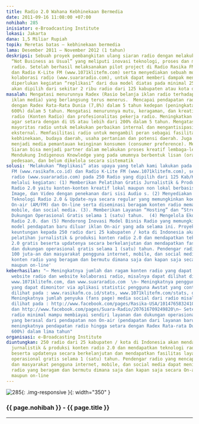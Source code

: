 ```yaml
---
title: Radio 2.0 Wahana Kebhinekaan Bermedia
date: 2011-09-16 11:08:00 +07:00
nohibah: 285
inisiator: e-Broadcasting Institute
lokasi: Jakarta
dana: 1,5 Miliar Rupiah
topik: Meretas batas – kebhinekaan bermedia
lama: Desember 2011 – November 2012 (1 tahun)
deskripsi: Sebuah proyek pembangkitan ulang siaran radio dengan melakukan tindakan
  “Not Business as Usual” yang meliputi inovasi teknologi, proses dan model bisnis
  radio. Setelah berhasil melaksanakan pilot project di Radio Rasika FM (www.rasikafm.co.id)
  dan Radio K-Lite FM (www.1071klitefm.com) serta menyediakan sebuah model ekosistem
  kolaborasi radio (www.suararadio.com), untuk dapat memberi dampak menggerakkan perubahan
  diperlukan kegiatan “replikasi” dari dua model diatas pada minimal 250 radio yang
  akan dipilih dari sekitar 2 ribu radio dari 125 kabupaten atau kota di Indonesia
masalah: Mengatasi menurunnya Radex (Rasio belanja iklan radio terhadap total belanja
  iklan media) yang berlangsung terus menerus.  Mencapai pendapatan radio agar setara
  dengan Radex Rata-Rata Dunia (7,8%) dalam 5 tahun kedepan (peningkatan pendapatan
  600%) dalam 5 tahun. Mengatasi menurunnya mutu, keragaman, dan kreatifitas  siaran
  radio (Konten Radio) dan profesionalitas pekerja radio. Meningkatkan penetrasi radio
  agar setara dengan di US atau lebih dari 200% dalam 5 tahun. Mengatasi ketidakberdayaan
  mayoritas radio untuk melakukan perbaikan internal dan mengantisipasi berbagai perubahan
  eksternal. Memfasilitasi radio untuk mengambil peran sebagai fasilitator dan promotor
  kebhinekaan, budaya daerah, usaha pertanian dan potensi daerah. Juga bisa untuk
  menjadi media pemantauan keinginan konsumen (consumer preference). Membantu Radio
  Siaran bisa menjadi partner dalam melakukan proses kreatif lembaga-lembaga budaya.
  Mendukung Indigenous Knowledge yang pada umumnya berbentuk lisan (oral) dan berbasis
  pedesaan, dan belum dikelola secara sistematik
solusi: 'Melakukan “Replikasi” atas upaya yang telah kami lakukan pada Radio Rasika
  FM (www.rasikafm.co.id) dan Radio K-Lite FM (www.1071klitefm.com), serta model kolaborasi
  radio (www.suararadio.com) pada 250 Radio yang dipilih dari 125 Kab/Kota di Indonesia
  melalui kegiatan: (1) Memberikan Pelatihan Gratis Jurnalistik & Produksi Konten
  Radio 2.0 yaitu konten-konten kreatif lokal maupun non lokal berbasis Audio, Text,
  Image, dan Video dengan penekanan dari sisi Audio s. (2) Menyediakan Secara Gratis
  Teknologi Radio 2.0 & Update-nya secara regular yang memungkinkan koeksistensi siaran
  On-air (AM/FM) dan On-line serta diseminasi beragam konten radio memanfaatkan internet,
  mobile, dan social media. (3). Memberikan Layanan “Hosting” dan “Streaming Server”  serta
  Dukungan Operasional Gratis selama 1 (satu) tahun.  (4) Mengelola Ekosistem Kolaborasi
  Radio 2.0. dan (5) Mendorong Inovasi Model Bisnis Radio yang memungkinkan timbulnya
  model pendapatan baru diluar iklan On-air yang ada selama ini. Proyek ini akan memberi
  keuntungan kepada 250 radio dari 25 kabupaten / kota di Indonesia akan mendapatkan
  pelatihan jurnalistik & produksi konten radio 2.0 dan mendapatkan teknologi radio
  2.0 gratis beserta updatenya secara berkelanjutan dan mendapatkan fasilitas layanan
  dan dukungan operasional gratis selama 1 (satu) tahun. Pendengar radio yang mencapai
  100 juta-an dan masyarakat pengguna internet, mobile, dan social media dapat menikmati
  konten radio yang beragam dan bermutu dimana saja dan kapan saja secara On-air (AM/FM)
  maupun on-line'
keberhasilan: "– Meningkatnya jumlah dan ragam konten radio yang dapat dimonitor via
  website radio dan website kolaborasi radio, misalnya dapat dilihat di : www.rasikafm.co.id,
  www.1071klitefm.com, dan www.suararadio.com  \n– Meningkatnya pengguna konten radio
  yang dapat dimonitor via aplikasi statistic pengguna Awstat yang contohnya dapat
  dilihat pada : www.rasikafm.co.id/stats, www.1071klitefm.com/stats, dan www.suararadio.com/stats\n–
  Meningkatnya jumlah penyuka (fans page) media social dari radio misal yang dapat
  dilihat pada : http://www.facebook.com/pages/Rasika-USA/101476583241077, http://www.facebook.com/pages/RADIO-K-LITE-1071-FM-BANDUNG/46456014906,
  dan http://www.facebook.com/pages/Suara-Radio/207616709249820\n– Setelah tahun pertama
  radio minimal mampu membiayai sendiri layanan dan dukungan operasional radio 2.0
  yang berasal dari pendapatan non On-air (pendapatan dari layanan barunya) dan selanjutnya
  meningkatnya pendapatan radio hingga setara dengan Radex Rata-rata Dunia (meningkat
  600%) dalam lima tahun"
organisasi: e-Broadcasting Institute
diuntungkan: 250 radio dari 25 kabupaten / kota di Indonesia akan mendapatkan pelatihan
  jurnalistik & produksi konten radio 2.0 dan mendapatkan teknologi radio 2.0 gratis
  beserta updatenya secara berkelanjutan dan mendapatkan fasilitas layanan dan dukungan
  operasional gratis selama 1 (satu) tahun. Pendengar radio yang mencapai 100 juta-an
  dan masyarakat pengguna internet, mobile, dan social media dapat menikmati konten
  radio yang beragam dan bermutu dimana saja dan kapan saja secara On-air (AM/FM)
  maupun on-line
---
```


![285](/static/img/hibahcmb/285.png){: .img-responsive }{: width="350" }

### {{ page.nohibah }} - {{ page.title }}

---
